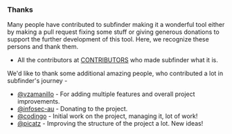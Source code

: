### Thanks

Many people have contributed to subfinder making it a wonderful tool either by making a pull request fixing some stuff or giving generous donations to support the further development of this tool. Here, we recognize these persons and thank them. 

- All the contributors at [CONTRIBUTORS](https://github.com/projectdiscovery/subfinder/graphs/contributors) who made subfinder what it is.

We'd like to thank some additional amazing people, who contributed a lot in subfinder's journey - 

- [@vzamanillo](https://github.com/vzamanillo) - For adding multiple features and overall project improvements.
- [@infosec-au](https://github.com/infosec-au) - Donating to the project.
- [@codingo](https://github.com/codingo) - Initial work on the project, managing it, lot of work!
- [@picatz](https://github.com/picatz) - Improving the structure of the project a lot. New ideas!